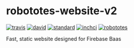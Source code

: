 # robototes-website-v2

[![travis][travis]][travis-url]
[![david][david]][david-url]
[![standard][standard]][standard-url]
[![inchci][inchci]][inchci-url]
[![robototes][robototes]][robototes-url]

Fast, static website designed for Firebase Baas

[travis]: https://img.shields.io/travis/robototes/robototes-website-v2/develop.svg?style=flat-square
[travis-url]: https://travis-ci.org/robototes/robototes-website-v2

[david]: https://img.shields.io/david/robototes/robototes-website-v2.svg?style=flat-square
[david-url]: https://david-dm.org/robototes/robototes-website-v2

[standard]: https://img.shields.io/badge/code_style-standard-brightgreen.svg?style=flat-square
[standard-url]: http://standardjs.com

[inchci]: http://inch-ci.org/github/robototes/robototes-website-v2.svg?branch=develop&style=flat-square
[inchci-url]: http://inch-ci.org/github/robototes/robototes-website-v2

[robototes]: https://img.shields.io/badge/GO-ROBOTOTES!-red.svg?style=flat-square
[robototes-url]: https://www.robototes.com
